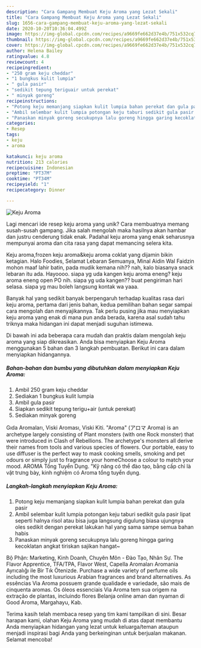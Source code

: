 ```yaml
---
description: "Cara Gampang Membuat Keju Aroma yang Lezat Sekali"
title: "Cara Gampang Membuat Keju Aroma yang Lezat Sekali"
slug: 1656-cara-gampang-membuat-keju-aroma-yang-lezat-sekali
date: 2020-10-20T10:36:04.499Z
image: https://img-global.cpcdn.com/recipes/a9669fe662d37e4b/751x532cq70/keju-aroma-foto-resep-utama.jpg
thumbnail: https://img-global.cpcdn.com/recipes/a9669fe662d37e4b/751x532cq70/keju-aroma-foto-resep-utama.jpg
cover: https://img-global.cpcdn.com/recipes/a9669fe662d37e4b/751x532cq70/keju-aroma-foto-resep-utama.jpg
author: Helena Bailey
ratingvalue: 4.8
reviewcount: 4
recipeingredient:
- "250 gram keju cheddar"
- "1 bungkus kulit lumpia"
- " gula pasir"
- "sedikit tepung teriguair untuk perekat"
- " minyak goreng"
recipeinstructions:
- "Potong keju memanjang siapkan kulit lumpia bahan perekat dan gula pasir"
- "Ambil selembar kulit lumpia potongan keju taburi sedikit gula pasir lipat seperti halnya risol atau bisa juga langsung digulung biasa ujungnya oles sedikit dengan perekat lakukan hal yang sama sampe semua bahan habis"
- "Panaskan minyak goreng secukupnya lalu goreng hingga garing kecoklatan angkat tiriskan sajikan hangat~"
categories:
- Resep
tags:
- keju
- aroma

katakunci: keju aroma 
nutrition: 213 calories
recipecuisine: Indonesian
preptime: "PT37M"
cooktime: "PT34M"
recipeyield: "1"
recipecategory: Dinner

---
```



![Keju Aroma](https://img-global.cpcdn.com/recipes/a9669fe662d37e4b/751x532cq70/keju-aroma-foto-resep-utama.jpg)

Lagi mencari ide resep keju aroma yang unik? Cara membuatnya memang susah-susah gampang. Jika salah mengolah maka hasilnya akan hambar dan justru cenderung tidak enak. Padahal keju aroma yang enak seharusnya mempunyai aroma dan cita rasa yang dapat memancing selera kita.

Keju aroma,frozen keju aroma&amp;keju aroma coklat yang dijamin bikin ketagian. Halo Foodies, Selamat Lebaran Semuanya, Minal Aidin Wal Faidzin mohon maaf lahir batin, pada mudik kemana nih?? nah, kalo biasanya snack lebaran itu ada. Hayoooo. siapa yg uda kangen keju aroma eneng? keju aroma eneng open PO nih. siapa yg uda kangen?? buat pengiriman hari selasa. siapa yg mau boleh langsung kontak wa yaaa.

Banyak hal yang sedikit banyak berpengaruh terhadap kualitas rasa dari keju aroma, pertama dari jenis bahan, kedua pemilihan bahan segar sampai cara mengolah dan menyajikannya. Tak perlu pusing jika mau menyiapkan keju aroma yang enak di mana pun anda berada, karena asal sudah tahu triknya maka hidangan ini dapat menjadi suguhan istimewa.


Di bawah ini ada beberapa cara mudah dan praktis dalam mengolah keju aroma yang siap dikreasikan. Anda bisa menyiapkan Keju Aroma menggunakan 5 bahan dan 3 langkah pembuatan. Berikut ini cara dalam menyiapkan hidangannya.

<!--inarticleads1-->

##### Bahan-bahan dan bumbu yang dibutuhkan dalam menyiapkan Keju Aroma:

1. Ambil 250 gram keju cheddar
1. Sediakan 1 bungkus kulit lumpia
1. Ambil  gula pasir
1. Siapkan sedikit tepung terigu+air (untuk perekat)
1. Sediakan  minyak goreng


Gıda Aromaları, Viski Aroması, Viski Kiti. &#34;Aroma&#34; (アロマ Aroma) is an archetype largely consisting of Plant monsters (with one Rock monster) that were introduced in Clash of Rebellions. The archetype&#39;s monsters all derive their names from tools and various species of flowers. Our portable, easy to use diffuser is the perfect way to mask cooking smells, smoking and pet odours or simply just to fragrance your homeChoose a colour to match your mood. AROMA Tổng Tuyển Dụng. &#34;Kỹ năng có thể đào tạo, bằng cấp chỉ là vật trưng bày, kinh nghiệm có Aroma tổng tuyển dụng. 

<!--inarticleads2-->

##### Langkah-langkah menyiapkan Keju Aroma:

1. Potong keju memanjang siapkan kulit lumpia bahan perekat dan gula pasir
1. Ambil selembar kulit lumpia potongan keju taburi sedikit gula pasir lipat seperti halnya risol atau bisa juga langsung digulung biasa ujungnya oles sedikit dengan perekat lakukan hal yang sama sampe semua bahan habis
1. Panaskan minyak goreng secukupnya lalu goreng hingga garing kecoklatan angkat tiriskan sajikan hangat~


Bộ Phận: Marketing, Kinh Doanh, Chuyên Môn - Đào Tạo, Nhân Sự. The Flavor Apprentice, TFA/TPA, Flavor West, Capella Aromaları Aromania Ayrıcalığı ile Bir Tık Ötenizde. Purchase a wide variety of perfume oils including the most luxurious Arabian fragrances and brand alternatives. As essências Via Aroma possuem grande qualidade e variedade, são mais de cinquenta aromas. Os óleos essenciais Via Aroma tem sua origem na extração de plantas, incluindo flores Belanja online aman dan nyaman di Good Aroma, Margahayu, Kab. 

Terima kasih telah membaca resep yang tim kami tampilkan di sini. Besar harapan kami, olahan Keju Aroma yang mudah di atas dapat membantu Anda menyiapkan hidangan yang lezat untuk keluarga/teman ataupun menjadi inspirasi bagi Anda yang berkeinginan untuk berjualan makanan. Selamat mencoba!
